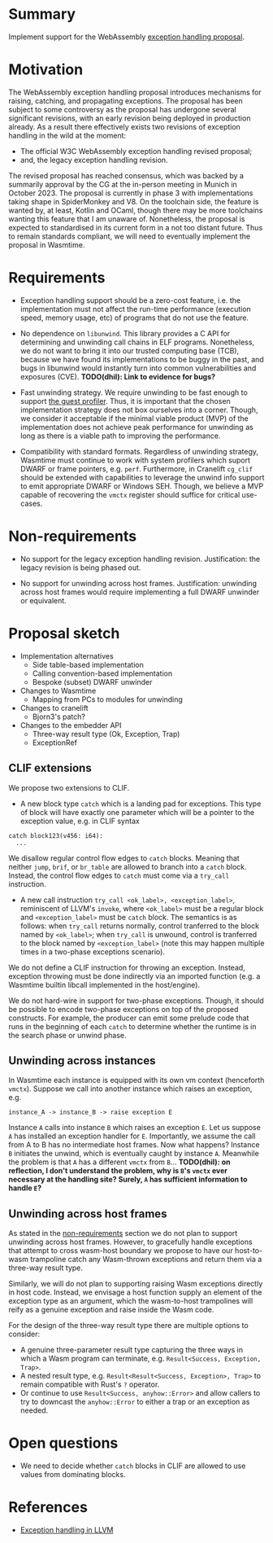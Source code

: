 # Summary

Implement support for the WebAssembly [exception handling
proposal](https://github.com/WebAssembly/exception-handling).

# Motivation
[motivation]: #motivation

The WebAssembly exception handling proposal introduces mechanisms for
raising, catching, and propagating exceptions. The proposal has been
subject to some controversy as the proposal has undergone several
significant revisions, with an early revision being deployed in
production already. As a result there effectively exists two revisions
of exception handling in the wild at the moment:

* The official W3C WebAssembly exception handling revised proposal;
* and, the legacy exception handling revision.

The revised proposal has reached consensus, which was backed by a
summarily approval by the CG at the in-person meeting in Munich in
October 2023. The proposal is currently in phase 3 with
implementations taking shape in SpiderMonkey and V8. On the toolchain
side, the feature is wanted by, at least, Kotlin and OCaml, though
there may be more toolchains wanting this feature that I am unaware
of. Nonetheless, the proposal is expected to standardised in its
current form in a not too distant future. Thus to remain standards
compliant, we will need to eventually implement the proposal in
Wasmtime.

# Requirements
[requirements]: #requirements

* Exception handling support should be a zero-cost feature, i.e. the
  implementation must not affect the run-time performance (execution
  speed, memory usage, etc) of programs that do not use the feature.

* No dependence on `libunwind`. This library provides a C API for
  determining and unwinding call chains in ELF programs. Nonetheless,
  we do not want to bring it into our trusted computing base (TCB),
  because we have found its implementations to be buggy in the past,
  and bugs in libunwind would instantly turn into common
  vulnerabilities and exposures (CVE). **TODO(dhil): Link to evidence for bugs?**

* Fast unwinding strategy. We require unwinding to be fast enough to
  support [the guest
  profiler](https://docs.wasmtime.dev/examples-profiling-guest.html). Thus,
  it is important that the chosen implementation strategy does not box
  ourselves into a corner. Though, we consider it acceptable if the
  minimal viable product (MVP) of the implementation does not achieve
  peak performance for unwinding as long as there is a viable path to
  improving the performance.

* Compatibility with standard formats. Regardless of unwinding
  strategy, Wasmtime must continue to work with system profilers which
  suport DWARF or frame pointers, e.g. `perf`. Furthermore, in
  Cranelift `cg_clif` should be extended with capabilities to leverage
  the unwind info support to emit appropriate DWARF or Windows
  SEH. Though, we believe a MVP capable of recovering the `vmctx`
  register should suffice for critical use-cases.

# Non-requirements
[non-requirements]: #non-requirements

* No support for the legacy exception handling
  revision. Justification: the legacy revision is being phased out.

* No support for unwinding across host frames. Justification:
  unwinding across host frames would require implementing a full DWARF
  unwinder or equivalent.

# Proposal sketch
[proposal]: #proposal

* Implementation alternatives
  + Side table-based implementation
  + Calling convention-based implementation
  + Bespoke (subset) DWARF unwinder
* Changes to Wasmtime
  + Mapping from PCs to modules for unwinding
* Changes to cranelift
  + Bjorn3's patch?
* Changes to the embedder API
  + Three-way result type (Ok, Exception, Trap)
  + ExceptionRef

## CLIF extensions
[clif-semantics]: #clif-semantics

We propose two extensions to CLIF.

* A new block type `catch` which is a landing pad for exceptions. This
  type of block will have exactly one parameter which will be a
  pointer to the exception value, e.g. in CLIF syntax
```clif
catch block123(v456: i64):
  ...
```
  We disallow regular control flow edges to `catch` blocks. Meaning
  that neither `jump`, `brif`, or `br_table` are allowed to branch
  into a `catch` block. Instead, the control flow edges to `catch`
  must come via a `try_call` instruction.

* A new call instruction `try_call <ok_label>, <exception_label>`,
  reminiscent of LLVM's `invoke`, where `<ok_label>` must be a regular
  block and `<exception_label>` must be `catch` block. The semantics
  is as follows: when `try_call` returns normally, control tranferred
  to the block named by `<ok_label>`; when `try_call` is unwound,
  control is tranferred to the block named by `<exception_label>`
  (note this may happen multiple times in a two-phase exceptions
  scenario).

We do not define a CLIF instruction for throwing an
exception. Instead, exception throwing must be done indirectly via an
imported function (e.g. a Wasmtime builtin libcall implemented in the
host/engine).

We do not hard-wire in support for two-phase exceptions. Though, it
should be possible to encode two-phase exceptions on top of the
proposed constructs. For example, the producer can emit some prelude
code that runs in the beginning of each `catch` to determine whether
the runtime is in the search phase or unwind phase.

## Unwinding across instances
[unwinding-instances]: #unwinding-across-instances

In Wasmtime each instance is equipped with its own vm context
(henceforth `vmctx`). Suppose we call into another instance which
raises an exception, e.g.

```
instance_A -> instance_B -> raise exception E
```

Instance `A` calls into instance `B` which raises an exception
`E`. Let us suppose `A` has installed an exception handler for
`E`. Importantly, we assume the call from A to B has no intermediate
host frames. Now what happens? Instance `B` initiates the unwind,
which is eventually caught by instance `A`. Meanwhile the problem is
that `A` has a different `vmctx` from `B`... **TODO(dhil): on
reflection, I don't understand the problem, why is `B`'s `vmctx` ever
necessary at the handling site? Surely, `A` has sufficient information
to handle `E`?**

## Unwinding across host frames
[unwinding-hosts]: #unwinding-across-host-frames

As stated in the [non-requirements](:non-requirements) section we do
not plan to support unwinding across host frames. However, to
gracefully handle exceptions that attempt to cross wasm-host boundary
we propose to have our host-to-wasm trampoline catch any Wasm-thrown
exceptions and return them via a three-way result type.

Similarly, we will do not plan to supporting raising Wasm exceptions
directly in host code. Instead, we envisage a host function supply an
element of the exception type as an argument, which the wasm-to-host
trampolines will reify as a genuine exception and raise inside the
Wasm code.

For the design of the three-way result type there are multiple options
to consider:

* A genuine three-parameter result type capturing the three ways in
  which a Wasm program can terminate, e.g. `Result<Success, Exception,
  Trap>`.
* A nested result type, e.g. `Result<Result<Success, Exception>,
  Trap>` to remain compatible with Rust's `?` operator.
* Or continue to use `Result<Success, anyhow::Error>` and allow
  callers to try to downcast the `anyhow::Error` to either a trap or
  an exception as needed.

# Open questions
[open-questions]: #open-questions

* We need to decide whether `catch` blocks in CLIF are allowed to use
  values from dominating blocks.

# References
[references]: #references

* [Exception handling in LLVM](https://llvm.org/docs/ExceptionHandling.html)